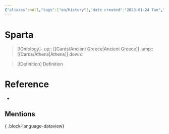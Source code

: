 ```yaml
---
{"aliases":null,"tags":["on/History"],"date created":"2023-01-24 Tue","edited":"2023-04-06 Thu","dg-publish":true,"permalink":"/cards/sparta/","dgPassFrontmatter":true}
---
```


# Sparta

> [!Ontology]-
> up:: [[Cards/Ancient Greece\|Ancient Greece]]
> jump:: [[Cards/Athens\|Athens]]
> down:: 

> [!Definition] Definition

# Reference

- 

## Mentions


{ .block-language-dataview}